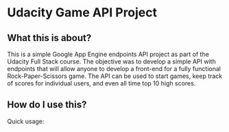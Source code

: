 # Udacity Game API Project

What this is about?
-------------------

This is a simple Google App Engine endpoints API project as part of the Udacity Full Stack course. The objective was to develop a simple API with endpoints that will allow anyone to develop a front-end for a fully functional Rock-Paper-Scissors game. The API can be used to start games, keep track of scores for individual users, and even all time top 10 high scores.



How do I use this?
------------------

Quick usage:

